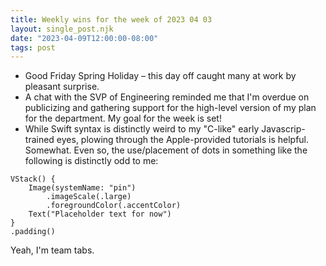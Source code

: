 ```yaml
---
title: Weekly wins for the week of 2023 04 03
layout: single_post.njk
date: "2023-04-09T12:00:00-08:00"
tags: post
---
```

- Good Friday Spring Holiday – this day off caught many at work by pleasant surprise.
- A chat with the SVP of Engineering reminded me that I'm overdue on publicizing and gathering support for the high-level version of my plan for the department. My goal for the week is set!
- While Swift syntax is distinctly weird to my "C-like" early Javascrip-trained eyes, plowing through the Apple-provided tutorials is helpful. Somewhat. Even so, the use/placement of dots in something like the following is distinctly odd to me:

```
VStack() {
	Image(systemName: "pin")
		.imageScale(.large)
		.foregroundColor(.accentColor)
	Text("Placeholder text for now")
}
.padding()
```

Yeah, I'm team tabs.
